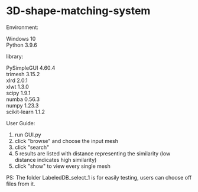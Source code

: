 # 3D-shape-matching-system

Environment:  
  
Windows 10  
Python 3.9.6  

library:  
  
PySimpleGUI      4.60.4  
trimesh          3.15.2  
xlrd             2.0.1  
xlwt             1.3.0  
scipy            1.9.1  
numba            0.56.3  
numpy            1.23.3  
scikit-learn     1.1.2  

User Guide:
1. run GUI.py
2. click "browse" and choose the input mesh
3. click "search"
4. 5 results are listed with distance representing the similarity (low distance indicates high similarity)
5. click "show" to view every single mesh

PS: The folder LabeledDB_select_1 is for easily testing, users can choose off files from it.
